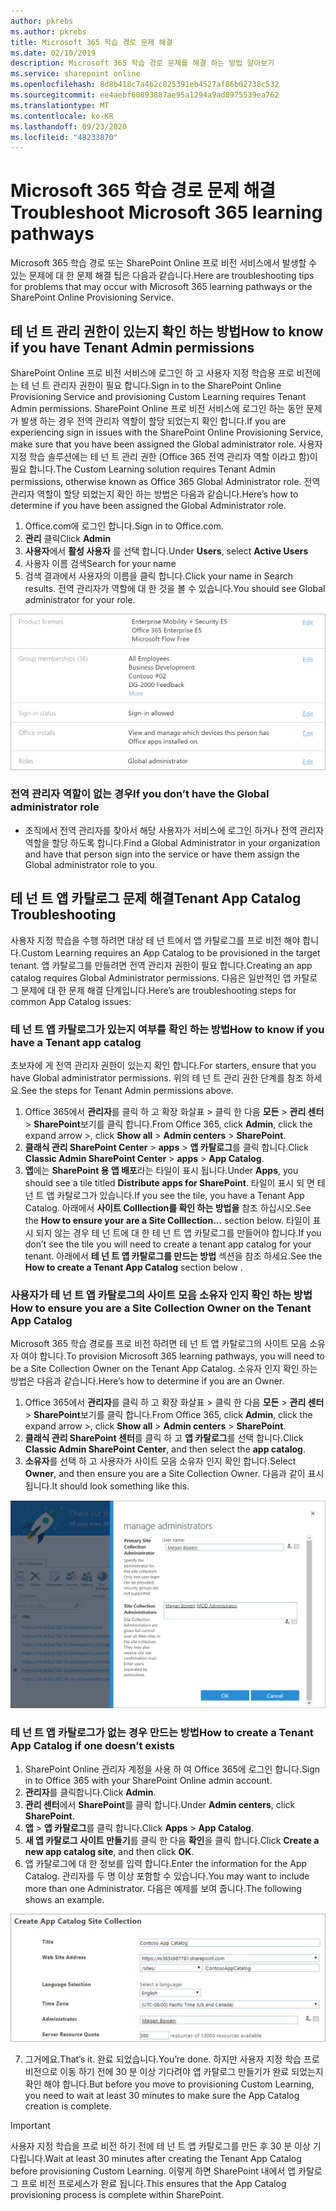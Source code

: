 ```yaml
---
author: pkrebs
ms.author: pkrebs
title: Microsoft 365 학습 경로 문제 해결
ms.date: 02/10/2019
description: Microsoft 365 학습 경로 문제를 해결 하는 방법 알아보기
ms.service: sharepoint online
ms.openlocfilehash: 8d8b418c7a4b2c025391eb4527af86b02738c532
ms.sourcegitcommit: ee4aebf60893887ae95a1294a9ad8975539ea762
ms.translationtype: MT
ms.contentlocale: ko-KR
ms.lasthandoff: 09/23/2020
ms.locfileid: "48233870"
---
```

# <a name="troubleshoot-microsoft-365-learning-pathways"></a><span data-ttu-id="1c44f-103">Microsoft 365 학습 경로 문제 해결</span><span class="sxs-lookup"><span data-stu-id="1c44f-103">Troubleshoot Microsoft 365 learning pathways</span></span>

<span data-ttu-id="1c44f-104">Microsoft 365 학습 경로 또는 SharePoint Online 프로 비전 서비스에서 발생할 수 있는 문제에 대 한 문제 해결 팁은 다음과 같습니다.</span><span class="sxs-lookup"><span data-stu-id="1c44f-104">Here are troubleshooting tips for problems that may occur with Microsoft 365 learning pathways or the SharePoint Online Provisioning Service.</span></span>

## <a name="how-to-know-if-you-have-tenant-admin-permissions"></a><span data-ttu-id="1c44f-105">테 넌 트 관리 권한이 있는지 확인 하는 방법</span><span class="sxs-lookup"><span data-stu-id="1c44f-105">How to know if you have Tenant Admin permissions</span></span>

<span data-ttu-id="1c44f-106">SharePoint Online 프로 비전 서비스에 로그인 하 고 사용자 지정 학습용 프로 비전에는 테 넌 트 관리자 권한이 필요 합니다.</span><span class="sxs-lookup"><span data-stu-id="1c44f-106">Sign in to the SharePoint Online Provisioning Service and provisioning Custom Learning requires Tenant Admin permissions.</span></span> <span data-ttu-id="1c44f-107">SharePoint Online 프로 비전 서비스에 로그인 하는 동안 문제가 발생 하는 경우 전역 관리자 역할이 할당 되었는지 확인 합니다.</span><span class="sxs-lookup"><span data-stu-id="1c44f-107">If you are experiencing sign in issues with the SharePoint Online Provisioning Service, make sure that you have been assigned the Global administrator role.</span></span> <span data-ttu-id="1c44f-108">사용자 지정 학습 솔루션에는 테 넌 트 관리 권한 (Office 365 전역 관리자 역할 이라고 함)이 필요 합니다.</span><span class="sxs-lookup"><span data-stu-id="1c44f-108">The Custom Learning solution requires Tenant Admin permissions, otherwise known as Office 365 Global Administrator role.</span></span> <span data-ttu-id="1c44f-109">전역 관리자 역할이 할당 되었는지 확인 하는 방법은 다음과 같습니다.</span><span class="sxs-lookup"><span data-stu-id="1c44f-109">Here’s how to determine if you have been assigned the Global Administrator role.</span></span>

1.  <span data-ttu-id="1c44f-110">Office.com에 로그인 합니다.</span><span class="sxs-lookup"><span data-stu-id="1c44f-110">Sign in to Office.com.</span></span>
2.  <span data-ttu-id="1c44f-111">**관리** 클릭</span><span class="sxs-lookup"><span data-stu-id="1c44f-111">Click **Admin**</span></span>
3.  <span data-ttu-id="1c44f-112">**사용자**에서 **활성 사용자** 를 선택 합니다.</span><span class="sxs-lookup"><span data-stu-id="1c44f-112">Under **Users**, select **Active Users**</span></span>
4.  <span data-ttu-id="1c44f-113">사용자 이름 검색</span><span class="sxs-lookup"><span data-stu-id="1c44f-113">Search for your name</span></span>
5.  <span data-ttu-id="1c44f-114">검색 결과에서 사용자의 이름을 클릭 합니다.</span><span class="sxs-lookup"><span data-stu-id="1c44f-114">Click your name in Search results.</span></span> <span data-ttu-id="1c44f-115">전역 관리자가 역할에 대 한 것을 볼 수 있습니다.</span><span class="sxs-lookup"><span data-stu-id="1c44f-115">You should see Global administrator for your role.</span></span>

![cg-globaladminrole.png](media/cg-globaladminrole.png)

### <a name="if-you-dont-have-the-global-administrator-role"></a><span data-ttu-id="1c44f-117">전역 관리자 역할이 없는 경우</span><span class="sxs-lookup"><span data-stu-id="1c44f-117">If you don’t have the Global administrator role</span></span>
- <span data-ttu-id="1c44f-118">조직에서 전역 관리자를 찾아서 해당 사용자가 서비스에 로그인 하거나 전역 관리자 역할을 할당 하도록 합니다.</span><span class="sxs-lookup"><span data-stu-id="1c44f-118">Find a Global Administrator in your organization and have that person sign into the service or have them assign the Global administrator role to you.</span></span>

## <a name="tenant-app-catalog-troubleshooting"></a><span data-ttu-id="1c44f-119">테 넌 트 앱 카탈로그 문제 해결</span><span class="sxs-lookup"><span data-stu-id="1c44f-119">Tenant App Catalog Troubleshooting</span></span>
<span data-ttu-id="1c44f-120">사용자 지정 학습을 수행 하려면 대상 테 넌 트에서 앱 카탈로그를 프로 비전 해야 합니다.</span><span class="sxs-lookup"><span data-stu-id="1c44f-120">Custom Learning requires an App Catalog to be provisioned in the target tenant.</span></span> <span data-ttu-id="1c44f-121">앱 카탈로그를 만들려면 전역 관리자 권한이 필요 합니다.</span><span class="sxs-lookup"><span data-stu-id="1c44f-121">Creating an app catalog requires Global Administrator permissions.</span></span> <span data-ttu-id="1c44f-122">다음은 일반적인 앱 카탈로그 문제에 대 한 문제 해결 단계입니다.</span><span class="sxs-lookup"><span data-stu-id="1c44f-122">Here’s are troubleshooting steps for common App Catalog issues:</span></span>

### <a name="how-to-know-if-you-have-a-tenant-app-catalog"></a><span data-ttu-id="1c44f-123">테 넌 트 앱 카탈로그가 있는지 여부를 확인 하는 방법</span><span class="sxs-lookup"><span data-stu-id="1c44f-123">How to know if you have a Tenant app catalog</span></span> 
<span data-ttu-id="1c44f-124">초보자에 게 전역 관리자 권한이 있는지 확인 합니다.</span><span class="sxs-lookup"><span data-stu-id="1c44f-124">For starters, ensure that you have Global administrator permissions.</span></span> <span data-ttu-id="1c44f-125">위의 테 넌 트 관리 권한 단계를 참조 하세요.</span><span class="sxs-lookup"><span data-stu-id="1c44f-125">See the steps for Tenant Admin permissions above.</span></span>

1. <span data-ttu-id="1c44f-126">Office 365에서 **관리자**를 클릭 하 고 확장 화살표 > 클릭 한 다음 **모든**  >  **관리 센터**  >  **SharePoint**보기를 클릭 합니다.</span><span class="sxs-lookup"><span data-stu-id="1c44f-126">From Office 365, click **Admin**, click the expand arrow >, click **Show all** > **Admin centers** > **SharePoint**.</span></span>
2. <span data-ttu-id="1c44f-127">**클래식 관리 SharePoint Center**  >  **apps**  >  **앱 카탈로그**를 클릭 합니다.</span><span class="sxs-lookup"><span data-stu-id="1c44f-127">Click **Classic Admin SharePoint Center** > **apps** > **App Catalog**.</span></span>
3. <span data-ttu-id="1c44f-128">**앱**에는 **SharePoint 용 앱 배포**라는 타일이 표시 됩니다.</span><span class="sxs-lookup"><span data-stu-id="1c44f-128">Under **Apps**, you should see a tile titled **Distribute apps for SharePoint**.</span></span> <span data-ttu-id="1c44f-129">타일이 표시 되 면 테 넌 트 앱 카탈로그가 있습니다.</span><span class="sxs-lookup"><span data-stu-id="1c44f-129">If you see the tile, you have a Tenant App Catalog.</span></span> <span data-ttu-id="1c44f-130">아래에서 **사이트 Colllection를 확인 하는 방법을** 참조 하십시오.</span><span class="sxs-lookup"><span data-stu-id="1c44f-130">See the **How to ensure your are a Site Colllection...** section below.</span></span> <span data-ttu-id="1c44f-131">타일이 표시 되지 않는 경우 테 넌 트에 대 한 테 넌 트 앱 카탈로그를 만들어야 합니다.</span><span class="sxs-lookup"><span data-stu-id="1c44f-131">If you don’t see the tile you will need to create a tenant app catalog for your tenant.</span></span> <span data-ttu-id="1c44f-132">아래에서 **테 넌 트 앱 카탈로그를 만드는 방법** 섹션을 참조 하세요.</span><span class="sxs-lookup"><span data-stu-id="1c44f-132">See the **How to create a Tenant App Catalog** section below .</span></span>

### <a name="how-to-ensure-you-are-a-site-collection-owner-on-the-tenant-app-catalog"></a><span data-ttu-id="1c44f-133">사용자가 테 넌 트 앱 카탈로그의 사이트 모음 소유자 인지 확인 하는 방법</span><span class="sxs-lookup"><span data-stu-id="1c44f-133">How to ensure you are a Site Collection Owner on the Tenant App Catalog</span></span> 
<span data-ttu-id="1c44f-134">Microsoft 365 학습 경로를 프로 비전 하려면 테 넌 트 앱 카탈로그의 사이트 모음 소유자 여야 합니다.</span><span class="sxs-lookup"><span data-stu-id="1c44f-134">To provision Microsoft 365 learning pathways, you will need to be a Site Collection Owner on the Tenant App Catalog.</span></span> <span data-ttu-id="1c44f-135">소유자 인지 확인 하는 방법은 다음과 같습니다.</span><span class="sxs-lookup"><span data-stu-id="1c44f-135">Here’s how to determine if you are an Owner.</span></span>

1. <span data-ttu-id="1c44f-136">Office 365에서 **관리자**를 클릭 하 고 확장 화살표 > 클릭 한 다음 **모든**  >  **관리 센터**  >  **SharePoint**보기를 클릭 합니다.</span><span class="sxs-lookup"><span data-stu-id="1c44f-136">From Office 365, click **Admin**, click the expand arrow >, click **Show all** > **Admin centers** > **SharePoint**.</span></span>
2. <span data-ttu-id="1c44f-137">**클래식 관리 SharePoint 센터**를 클릭 하 고 **앱 카탈로그**를 선택 합니다.</span><span class="sxs-lookup"><span data-stu-id="1c44f-137">Click **Classic Admin SharePoint Center**, and then select the **app catalog**.</span></span>
3. <span data-ttu-id="1c44f-138">**소유자**를 선택 하 고 사용자가 사이트 모음 소유자 인지 확인 합니다.</span><span class="sxs-lookup"><span data-stu-id="1c44f-138">Select **Owner**, and then ensure you are a Site Collection Owner.</span></span> <span data-ttu-id="1c44f-139">다음과 같이 표시 됩니다.</span><span class="sxs-lookup"><span data-stu-id="1c44f-139">It should look something like this.</span></span>
 
![cg-sitecollectionowner.png](media/cg-sitecollectionowner.png)

### <a name="how-to-create-a-tenant-app-catalog-if-one-doesnt-exists"></a><span data-ttu-id="1c44f-141">테 넌 트 앱 카탈로그가 없는 경우 만드는 방법</span><span class="sxs-lookup"><span data-stu-id="1c44f-141">How to create a Tenant App Catalog if one doesn’t exists</span></span> 
1. <span data-ttu-id="1c44f-142">SharePoint Online 관리자 계정을 사용 하 여 Office 365에 로그인 합니다.</span><span class="sxs-lookup"><span data-stu-id="1c44f-142">Sign in to Office 365 with your SharePoint Online admin account.</span></span>
2. <span data-ttu-id="1c44f-143">**관리자**를 클릭합니다.</span><span class="sxs-lookup"><span data-stu-id="1c44f-143">Click **Admin**.</span></span>
3. <span data-ttu-id="1c44f-144">**관리 센터**에서 **SharePoint**를 클릭 합니다.</span><span class="sxs-lookup"><span data-stu-id="1c44f-144">Under **Admin centers**, click **SharePoint**.</span></span> 
4. <span data-ttu-id="1c44f-145">**앱**  >  **앱 카탈로그**를 클릭 합니다.</span><span class="sxs-lookup"><span data-stu-id="1c44f-145">Click **Apps** > **App Catalog**.</span></span>
5. <span data-ttu-id="1c44f-146">**새 앱 카탈로그 사이트 만들기**를 클릭 한 다음 **확인**을 클릭 합니다.</span><span class="sxs-lookup"><span data-stu-id="1c44f-146">Click **Create a new app catalog site**, and then click **OK**.</span></span> 
6.  <span data-ttu-id="1c44f-147">앱 카탈로그에 대 한 정보를 입력 합니다.</span><span class="sxs-lookup"><span data-stu-id="1c44f-147">Enter the information for the App Catalog.</span></span> <span data-ttu-id="1c44f-148">관리자를 두 명 이상 포함할 수 있습니다.</span><span class="sxs-lookup"><span data-stu-id="1c44f-148">You may want to include more than one Administrator.</span></span> <span data-ttu-id="1c44f-149">다음은 예제를 보여 줍니다.</span><span class="sxs-lookup"><span data-stu-id="1c44f-149">The following shows an example.</span></span>  

![cg-appcatalogfinish.png](media/cg-appcatalogfinish.png)

7.  <span data-ttu-id="1c44f-151">그거에요.</span><span class="sxs-lookup"><span data-stu-id="1c44f-151">That’s it.</span></span> <span data-ttu-id="1c44f-152">완료 되었습니다.</span><span class="sxs-lookup"><span data-stu-id="1c44f-152">You’re done.</span></span> <span data-ttu-id="1c44f-153">하지만 사용자 지정 학습 프로 비전으로 이동 하기 전에 30 분 이상 기다려야 앱 카탈로그 만들기가 완료 되었는지 확인 해야 합니다.</span><span class="sxs-lookup"><span data-stu-id="1c44f-153">But before you move to provisioning Custom Learning, you need to wait at least 30 minutes to make sure the App Catalog creation is complete.</span></span> 

> [!IMPORTANT]
> <span data-ttu-id="1c44f-154">사용자 지정 학습을 프로 비전 하기 전에 테 넌 트 앱 카탈로그를 만든 후 30 분 이상 기다립니다.</span><span class="sxs-lookup"><span data-stu-id="1c44f-154">Wait at least 30 minutes after creating the Tenant App Catalog before provisioning Custom Learning.</span></span> <span data-ttu-id="1c44f-155">이렇게 하면 SharePoint 내에서 앱 카탈로그 프로 비전 프로세스가 완료 됩니다.</span><span class="sxs-lookup"><span data-stu-id="1c44f-155">This ensures that the App Catalog provisioning process is complete within SharePoint.</span></span> 